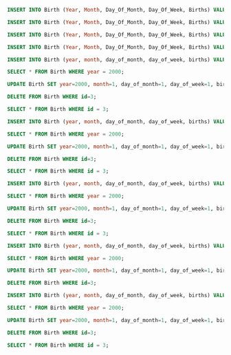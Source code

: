 ```sql
INSERT INTO Birth (Year, Month, Day_Of_Month, Day_Of_Week, Births) VALUES ( 2000, 1, 1, 6, 9083);
```

```sql
INSERT INTO Birth (Year, Month, Day_Of_Month, Day_Of_Week, Births) VALUES ( 2000, 1, 1, 6, 9083);
```

```sql
INSERT INTO Birth (Year, Month, Day_Of_Month, Day_Of_Week, Births) VALUES ( 2000, 1, 1, 6, 9083);
```

```sql
INSERT INTO Birth (Year, Month, Day_Of_Month, Day_Of_Week, Births) VALUES ( 2000, 1, 1, 6, 9083);
```

```sql
INSERT INTO Birth (year, month, day_of_month, day_of_week, births) VALUES ( 2000, 1, 1, 6, 9083);
```

```sql
SELECT * FROM Birth WHERE year = 2000;
```

```sql
UPDATE Birth SET year=2000, month=1, day_of_month=1, day_of_week=1, births=9083 WHERE id=1;
```

```sql
DELETE FROM Birth WHERE id=3;
```

```sql
SELECT * FROM Birth WHERE id = 3;
```

```sql
INSERT INTO Birth (year, month, day_of_month, day_of_week, births) VALUES ( 2000, 1, 1, 6, 9083);
```

```sql
SELECT * FROM Birth WHERE year = 2000;
```

```sql
UPDATE Birth SET year=2000, month=1, day_of_month=1, day_of_week=1, births=9083 WHERE id=1;
```

```sql
DELETE FROM Birth WHERE id=3;
```

```sql
SELECT * FROM Birth WHERE id = 3;
```

```sql
INSERT INTO Birth (year, month, day_of_month, day_of_week, births) VALUES ( 2000, 1, 1, 6, 9083);
```

```sql
SELECT * FROM Birth WHERE year = 2000;
```

```sql
UPDATE Birth SET year=2000, month=1, day_of_month=1, day_of_week=1, births=9083 WHERE id=1;
```

```sql
DELETE FROM Birth WHERE id=3;
```

```sql
SELECT * FROM Birth WHERE id = 3;
```

```sql
INSERT INTO Birth (year, month, day_of_month, day_of_week, births) VALUES ( 2000, 1, 1, 6, 9083);
```

```sql
SELECT * FROM Birth WHERE year = 2000;
```

```sql
UPDATE Birth SET year=2000, month=1, day_of_month=1, day_of_week=1, births=9083 WHERE id=1;
```

```sql
DELETE FROM Birth WHERE id=3;
```

```sql
INSERT INTO Birth (year, month, day_of_month, day_of_week, births) VALUES ( 2000, 1, 1, 6, 9083);
```

```sql
SELECT * FROM Birth WHERE year = 2000;
```

```sql
UPDATE Birth SET year=2000, month=1, day_of_month=1, day_of_week=1, births=9083 WHERE id=1;
```

```sql
DELETE FROM Birth WHERE id=3;
```

```sql
SELECT * FROM Birth WHERE id = 3;
```

